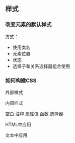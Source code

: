 ## 样式

### 改变元素的默认样式

方式：  

- 使用类名
- 元素位置
- 状态
- 选择子和关系选择器组合使用

### 如何构建CSS

外部样式

内部样式

空白 注释  属性值 函数   选择器

HTML中应用

文本中应用